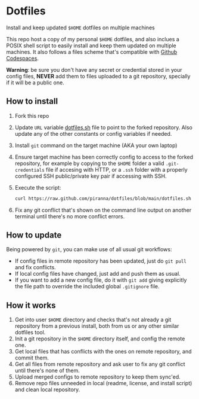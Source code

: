 # Dotfiles

Install and keep updated `$HOME` dotfiles on multiple machines

This repo host a copy of my personal `$HOME` dotfiles, and also inclues a POSIX
shell script to easily install and keep them updated on multiple machines. It also follows a files scheme that's compatible with
[Github Codespaces](https://docs.github.com/en/codespaces/customizing-your-codespace/personalizing-github-codespaces-for-your-account#dotfiles).

**Warning**: be sure you don't have any secret or credential stored in your
config files, **NEVER** add them to files uploaded to a git repository,
specially if it will be a public one.

## How to install

1. Fork this repo
2. Update `URL` variable [dotfiles.sh](./dotfiles.sh) file to point to the
   forked repository. Also update any of the other constants or config variables
   if needed.
3. Install `git` command on the target machine (AKA your own laptop)
4. Ensure target machine has been correctly config to access to the forked
   repository, for example by copying to the `$HOME` folder a valid
   `.git-credentials` file if accesing with HTTP, or a `.ssh` folder with a
   properly configured SSH public/private key pair if accessing with SSH.
5. Execute the script:

   ```sh
   curl https://raw.github.com/piranna/dotfiles/blob/main/dotfiles.sh | sh
   ```

6. Fix any git conflict that's shown on the command line output on another
   terminal until there's no more conflict errors.

## How to update

Being powered by `git`, you can make use of all usual git workflows:

- If config files in remote repository has been updated, just do `git pull` and
  fix conflicts.
- If local config files have changed, just add and push them as usual.
- If you want to add a new config file, do it with `git add` giving explicitly
  the file path to override the included global `.gitignore` file.

## How it works

1. Get into user `$HOME` directory and checks that's not already a git
   repository from a previous install, both from us or any other similar
   dotfiles tool.
2. Init a git repository in the `$HOME` directory itself, and config the remote
   one.
3. Get local files that has conflicts with the ones on remote repository, and
   commit them.
4. Get all files from remote repository and ask user to fix any git conflict
   until there's none of them.
5. Upload merged configs to remote repository to keep them sync'ed.
6. Remove repo files unneeded in local (readme, license, and install script)
   and clean local repository.
